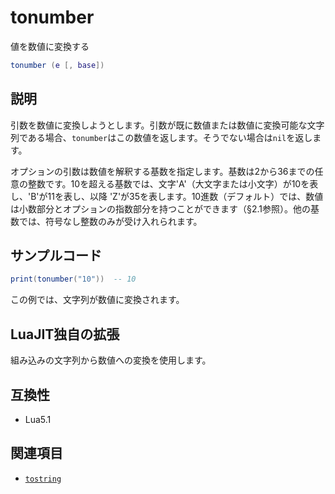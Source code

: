 # tonumber

値を数値に変換する

```lua
tonumber (e [, base])
```

## 説明

引数を数値に変換しようとします。引数が既に数値または数値に変換可能な文字列である場合、`tonumber`はこの数値を返します。そうでない場合は`nil`を返します。

オプションの引数は数値を解釈する基数を指定します。基数は2から36までの任意の整数です。10を超える基数では、文字'A'（大文字または小文字）が10を表し、'B'が11を表し、以降 'Z'が35を表します。10進数（デフォルト）では、数値は小数部分とオプションの指数部分を持つことができます（§2.1参照）。他の基数では、符号なし整数のみが受け入れられます。

## サンプルコード

```lua
print(tonumber("10"))  -- 10
```

この例では、文字列が数値に変換されます。

## LuaJIT独自の拡張

組み込みの文字列から数値への変換を使用します。

## 互換性

- Lua5.1

## 関連項目

- [`tostring`](tostring.md)